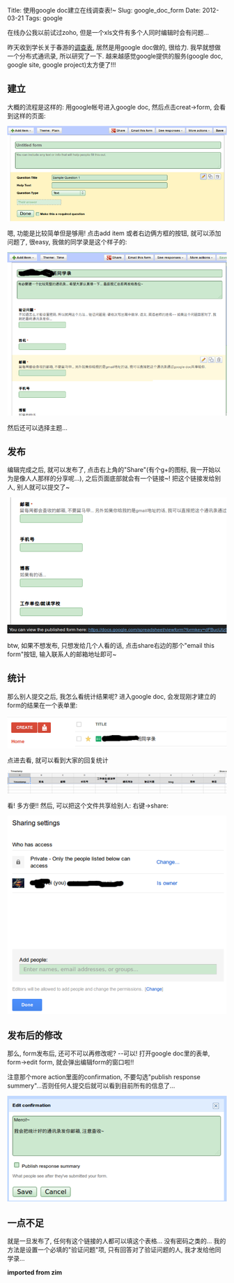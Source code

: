 Title: 使用google doc建立在线调查表!~
Slug: google_doc_form
Date: 2012-03-21
Tags: google

在线办公我以前试过zoho, 但是一个xls文件有多个人同时编辑时会有问题...

昨天收到学长关于春游的[调查表](https://docs.google.com/spreadsheet/viewform?formkey=dDhzYnRNVHFReXRoanlpZWRyYjM4Y2c6MQ), 居然是用google doc做的, 很给力. 我早就想做一个分布式通讯录, 所以研究了一下. 越来越感觉google提供的服务(google doc, google site, google project)太方便了!!!

建立
--
大概的流程是这样的:
用google帐号进入google doc, 然后点击creat->form, 会看到这样的页面:

![](../images/./google_doc_form/pasted_image.png)

嗯, 功能是比较简单但是够用!
点击add item 或者右边俩方框的按钮, 就可以添加问题了, 很easy, 我做的同学录是这个样子的:

![](../images/./google_doc_form/pasted_image001.png)

然后还可以选择主题...

发布
--
编辑完成之后, 就可以发布了, 点击右上角的"Share"(有个g+的图标, 我一开始以为是像人人那样的分享呢...), 之后页面底部就会有一个链接~! 把这个链接发给别人, 别人就可以提交了~

![](../images/./google_doc_form/pasted_image002.png)

btw, 如果不想发布, 只想发给几个人看的话, 点击share右边的那个"email this form"按钮, 输入联系人的邮箱地址即可~

统计
--
那么别人提交之后, 我怎么看统计结果呢? 进入google doc, 会发现刚才建立的form的结果在一个表单里:

![](../images/./google_doc_form/pasted_image003.png)

点进去看, 就可以看到大家的回复统计

![](../images/./google_doc_form/pasted_image004.png)

看! 多方便!!
然后, 可以把这个文件共享给别人: 右键->share:

![](../images/./google_doc_form/pasted_image005.png)

发布后的修改
------
那么, form发布后, 还可不可以再修改呢? --可以! 打开google doc里的表单, form->edit form, 就会弹出编辑form的窗口啦!!

注意那个more action里面的confirmation, 不要勾选"publish response summery"...否则任何人提交后就可以看到目前所有的信息了...

![](../images/./google_doc_form/pasted_image006.png)

一点不足
----
就是一旦发布了, 任何有这个链接的人都可以填这个表格... 没有密码之类的...
我的方法是设置一个必填的"验证问题"项, 只有回答对了验证问题的人, 我才发给他同学录...


**imported from zim**


